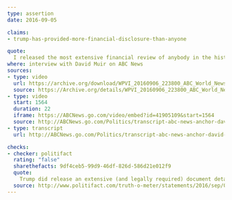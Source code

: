 ```yaml
---
type: assertion
date: 2016-09-05

claims:
- trump-has-provided-more-financial-disclosure-than-anyone

quote:
  I released the most extensive financial review of anybody in the history of politics. It's either 100 or maybe more pages of names of companies, locations of companies, et cetera, et cetera, and it's a very impressive list and everybody says that. But I released a massive list, far more than you -- you don't learn much in a tax return.
where: interview with David Muir on ABC News
sources:
- type: video
  url: https://archive.org/download/WPVI_20160906_223800_ABC_World_News_With_David_Muir/WPVI_20160906_223800_ABC_World_News_With_David_Muir.mp4?t=274.8/297.5&exact=1&ignore=x.mp4
  source: https://Archive.org/details/WPVI_20160906_223800_ABC_World_News_With_David_Muir/start/274.8/end/297.5
- type: video
  start: 1564
  duration: 22
  iframe: https://ABCNews.go.com/video/embed?id=41905109&start=1564
  source: http://ABCNews.go.com/Politics/transcript-abc-news-anchor-david-muir-interviews-donald/story?id=41901825
- type: transcript
  url: http://ABCNews.go.com/Politics/transcript-abc-news-anchor-david-muir-interviews-donald/story?id=41901825

checks:
- checker: politifact
  rating: "false"
  sharethefacts: 9df4ceb5-99d9-46df-826d-586d21e012f9
  quote:
    Trump did release an extensive (and legally required) document detailing his personal financial holdings. However, experts consider that a red herring. Unlike all presidential nominees since 1980, Trump has not released his tax returns, which experts say would offer valuable details on his effective tax rate, the types of taxes he paid, and how much he gave to charity, as well as a more detailed picture of his income-producing assets.
  source: http://www.politifact.com/truth-o-meter/statements/2016/sep/07/donald-trump/donald-trump-says-his-financial-disclosures-more-m/
---
```

